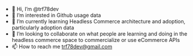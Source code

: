 - 👋 Hi, I’m @trf78dev
- 👀 I’m interested in Github usage data
- 🌱 I’m currently learning Headless Commerce architecture and adoption, particularly adoption data
- 💞️ I’m looking to collaborate on what people are learning and doing in the headless commerce space to commercialize or use eCommerce APIs
- 📫 How to reach me trf78dev@gmail.com

<!---
trf78dev/trf78dev is a ✨ special ✨ repository because its `README.md` (this file) appears on your GitHub profile.
You can click the Preview link to take a look at your changes.
--->
